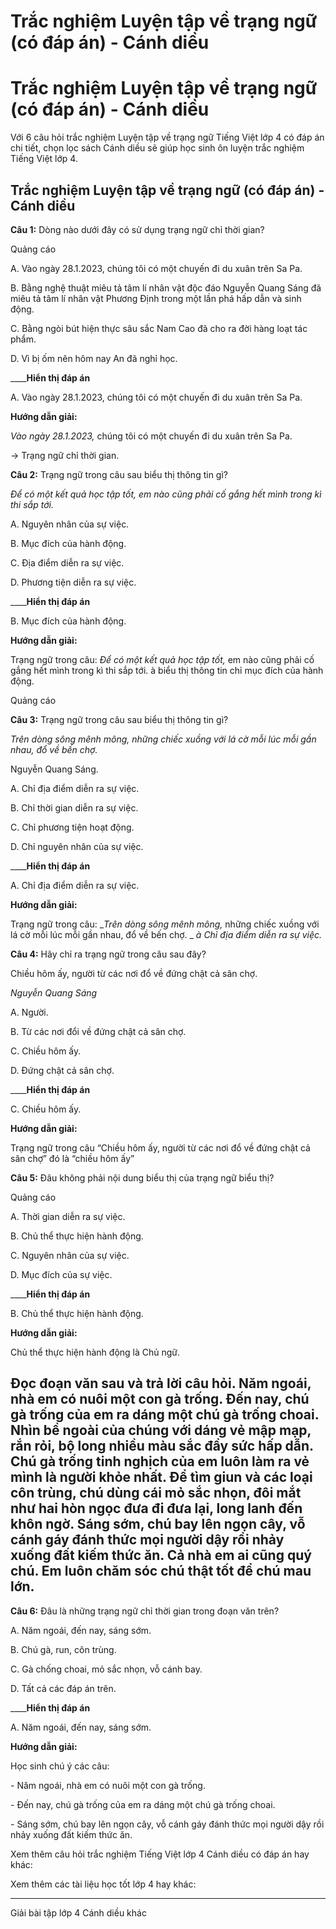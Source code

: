 # Trắc nghiệm Luyện tập về trạng ngữ (có đáp án) - Cánh diều

# Trắc nghiệm Luyện tập về trạng ngữ (có đáp án) - Cánh diều

Với 6 câu hỏi trắc nghiệm Luyện tập về trạng ngữ Tiếng Việt lớp 4 có đáp án chi tiết, chọn lọc sách Cánh diều sẽ giúp học sinh ôn luyện trắc nghiệm Tiếng Việt lớp 4.

## Trắc nghiệm Luyện tập về trạng ngữ (có đáp án) - Cánh diều

**Câu 1:** Dòng nào dưới đây có sử dụng trạng ngữ chỉ thời gian?

Quảng cáo

A. Vào ngày 28.1.2023, chúng tôi có một chuyến đi du xuân trên Sa Pa.

B. Bằng nghệ thuật miêu tả tâm lí nhân vật độc đáo Nguyễn Quang Sáng đã miêu tả tâm lí nhân vật Phương Định trong một lần phá hấp dẫn và sinh động.

C. Bằng ngòi bút hiện thực sâu sắc Nam Cao đã cho ra đời hàng loạt tác phẩm.

D. Vì bị ốm nên hôm nay An đã nghỉ học.

____**Hiển thị đáp án**

A. Vào ngày 28.1.2023, chúng tôi có một chuyến đi du xuân trên Sa Pa.

**Hướng dẫn giải:**

_Vào ngày 28.1.2023,_ chúng tôi có một chuyến đi du xuân trên Sa Pa.

→ Trạng ngữ chỉ thời gian.

**Câu 2:** Trạng ngữ trong câu sau biểu thị thông tin gì?

_Để có một kết quả học tập tốt, em nào cũng phải cố gắng hết mình trong kì thi sắp tới._

A. Nguyên nhân của sự việc.

B. Mục đích của hành động.

C. Địa điểm diễn ra sự việc.

D. Phương tiện diễn ra sự việc.

____**Hiển thị đáp án**

B. Mục đích của hành động.

**Hướng dẫn giải:**

Trạng ngữ trong câu: _Để có một kết quả học tập tốt,_ em nào cũng phải cố gắng hết mình trong kì thi sắp tới. à biểu thị thông tin chỉ mục đích của hành động.

Quảng cáo

**Câu 3:** Trạng ngữ trong câu sau biểu thị thông tin gì?

_Trên dòng sông mênh mông, những chiếc xuồng với lá cờ mỗi lúc mỗi gần nhau, đổ về bến chợ._

Nguyễn Quang Sáng.

A. Chỉ địa điểm diễn ra sự việc.

B. Chỉ thời gian diễn ra sự việc.

C. Chỉ phương tiện hoạt động.

D. Chỉ nguyên nhân của sự việc.

____**Hiển thị đáp án**

A. Chỉ địa điểm diễn ra sự việc.

**Hướng dẫn giải:**

Trạng ngữ trong câu: __Trên dòng sông mênh mông,_ những chiếc xuồng với lá cờ mỗi lúc mỗi gần nhau, đổ về bến chợ. _ _à_ _Chỉ địa điểm diễn ra sự việc._

**Câu 4:** Hãy chỉ ra trạng ngữ trong câu sau đây?

Chiều hôm ấy, người từ các nơi đổ về đứng chật cả sân chợ.

_Nguyễn Quang Sáng_

A. Người.

B. Từ các nơi đổi về đứng chật cả sân chợ.

C. Chiều hôm ấy.

D. Đứng chật cả sân chợ.

____**Hiển thị đáp án**

C. Chiều hôm ấy.

**Hướng dẫn giải:**

Trạng ngữ trong câu “Chiều hôm ấy, người từ các nơi đổ về đứng chật cả sân chợ” đó là “chiều hôm ấy”

**Câu 5:** Đâu không phải nội dung biểu thị của trạng ngữ biểu thị?

Quảng cáo

A. Thời gian diễn ra sự việc.

B. Chủ thể thực hiện hành động.

C. Nguyên nhân của sự việc.

D. Mục đích của sự việc.

____**Hiển thị đáp án**

B. Chủ thể thực hiện hành động.

**Hướng dẫn giải:**

Chủ thể thực hiện hành động là Chủ ngữ. 

**Đọc đoạn văn sau và trả lời câu hỏi.** Năm ngoái, nhà em có nuôi một con gà trống. Đến nay, chú gà trống của em ra dáng một chú gà trống choai. Nhìn bề ngoài của chúng với dáng vẻ mập mạp, rắn rỏi, bộ long nhiều màu sắc đầy sức hấp dẫn. Chú gà trống tinh nghịch của em luôn làm ra vẻ mình là người khỏe nhất. Để tìm giun và các loại côn trùng, chú dùng cái mỏ sắc nhọn, đôi mắt như hai hòn ngọc đưa đi đưa lại, long lanh đến khôn ngờ. Sáng sớm, chú bay lên ngọn cây, vỗ cánh gáy đánh thức mọi người dậy rồi nhảy xuống đất kiếm thức ăn. Cả nhà em ai cũng quý chú. Em luôn chăm sóc chú thật tốt để chú mau lớn.  
---  
  
**Câu 6:** Đâu là những trạng ngữ chỉ thời gian trong đoạn văn trên?

A. Năm ngoái, đến nay, sáng sớm.

B. Chú gà, run, côn trùng.

C. Gà chống choai, mỏ sắc nhọn, vỗ cánh bay.

D. Tất cả các đáp án trên.

____**Hiển thị đáp án**

A. Năm ngoái, đến nay, sáng sớm.

**Hướng dẫn giải:**

Học sinh chú ý các câu:

\- Năm ngoái, nhà em có nuôi một con gà trống. 

\- Đến nay, chú gà trống của em ra dáng một chú gà trống choai.

\- Sáng sớm, chú bay lên ngọn cây, vỗ cánh gáy đánh thức mọi người dậy rồi nhảy xuống đất kiếm thức ăn.

Xem thêm câu hỏi trắc nghiệm Tiếng Việt lớp 4 Cánh diều có đáp án hay khác:

Xem thêm các tài liệu học tốt lớp 4 hay khác:

* * *

Giải bài tập lớp 4 Cánh diều khác
